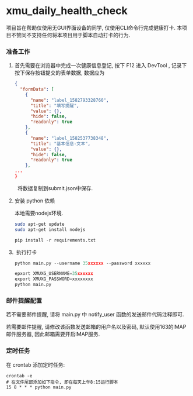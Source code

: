 # xmu_daily_health_check

项目旨在帮助仅使用无GUI界面设备的同学, 仅使用CLI命令行完成健康打卡. 本项目不赞同不支持任何将本项目用于脚本自动打卡的行为.

### 准备工作

1. 首先需要在浏览器中完成一次健康信息登记, 按下 F12 进入 DevTool , 记录下按下保存按钮提交的表单数据, 数据应为 
   
   ```json
   {
     "formData": [
       {
         "name": "label_1582793328760",
         "title": "填写提醒",
         "value": {},
         "hide": false,
         "readonly": true
       },
       {
         "name": "label_1582537738348",
         "title": "基本信息-文本",
         "value": {},
         "hide": false,
         "readonly": true
       },
   ...
   }
   ```

        将数据复制到submit.json中保存. 

2. 安装 python 依赖
   
   本地需要nodejs环境.  
   ```bash
   sudo apt-get update
   sudo apt-get install nodejs
   ```
   
   ```python
   pip install -r requirements.txt
   ```

3.  执行打卡
   
   ```python
   python main.py --username 35xxxxxx --password xxxxxx
   ```
   
   ```python
   epxort XMUXG_USERNAME=35xxxxxx
   export XMUXG_PASSWORD=xxxxxxxx
   python main.py
   ```

### 邮件提醒配置

若不需要邮件提醒, 请将 main.py 中 notify_user 函数的发送邮件代码注释即可. 

若需要邮件提醒, 请修改该函数发送邮箱的用户名以及密码, 默认使用163的IMAP邮件服务器, 因此邮箱需要开启IMAP服务.

### 定时任务

在 crontab 添加定时任务: 

```shell
crontab -e
# 在文件尾部添加如下指令, 即在每天上午8:15运行脚本
15 8 * * * python main.py
```

